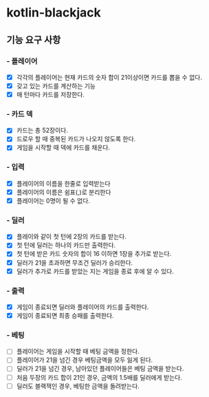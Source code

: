 # kotlin-blackjack
## 기능 요구 사항

### - 플레이어
- [X] 각각의 플레이어는 현재 카드의 숫자 합이 21이상이면 카드를 뽑을 수 없다.
- [x] 갖고 있는 카드를 계산하는 기능
- [X] 매 턴마다 카드를 저장한다.

### - 카드 덱
- [x] 카드는 총 52장이다. 
- [x] 드로우 할 때 중복된 카드가 나오지 않도록 한다.
- [x] 게임을 시작할 때 덱에 카드를 채운다.

### - 입력
- [x] 플레이어의 이름을 한줄로 입력받는다
- [x] 플레이어의 이름은 쉼표(,)로 분리한다
- [x] 플레이어는 0명이 될 수 없다.

### - 딜러
- [x] 플레이와 같이 첫 턴에 2장의 카드를 받는다.
- [x] 첫 턴에 딜러는 하나의 카드만 출력한다.
- [x] 첫 턴에 받은 카드 숫자의 합이 16 이하면 1장을 추가로 받는다.
- [x] 딜러가 21을 초과하면 무조건 딜러가 승리한다.
- [x] 딜러가 추가로 카드를 받았는 지는 게임을 종료 후에 알 수 있다.

### - 출력
- [x] 게임이 종료되면 딜러와 플레이어의 카드를 출력한다.
- [x] 게임이 종료되면 최종 승패를 출력한다.

### - 베팅
- [ ] 플레이어는 게임을 시작할 때 베팅 금액을 정한다.
- [ ] 플레이어가 21을 넘긴 경우 베팅금액을 모두 잃게 된다.
- [ ] 딜러가 21을 넘긴 경우, 남아있던 플레이어들은 베팅 금액을 받는다.
- [ ] 처음 두장의 카드 합이 21인 경우, 금액의 1.5배를 딜러에게 받는다.
- [ ] 딜러도 블랙잭인 경우, 베팅한 금액을 돌려받는다.
